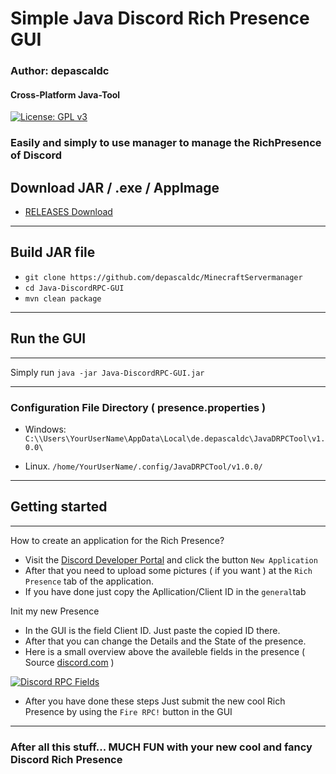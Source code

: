 # Simple Java Discord Rich Presence GUI

### Author: depascaldc

#### Cross-Platform Java-Tool

[![License: GPL v3](https://img.shields.io/badge/License-GPL%20v3-blue.svg)](LICENSE)


### Easily and simply to use manager to manage the RichPresence of Discord

## Download JAR / .exe / AppImage
- [RELEASES Download](https://github.com/depascaldc/Java-DiscordRPC-GUI/releases/)

---
## Build JAR file
- `git clone https://github.com/depascaldc/MinecraftServermanager`
- `cd Java-DiscordRPC-GUI`
- `mvn clean package`

---

## Run the GUI
---

Simply run `java -jar Java-DiscordRPC-GUI.jar`

---


### Configuration File Directory ( presence.properties ) 

- Windows: `C:\\Users\YourUserName\AppData\Local\de.depascaldc\JavaDRPCTool\v1.0.0\`

- Linux. `/home/YourUserName/.config/JavaDRPCTool/v1.0.0/`

---

## Getting started
-------------
How to create an application for the Rich Presence?
- Visit the [Discord Developer Portal](https://discord.com/developers) and click the button `New Application`
- After that you need to upload some pictures ( if you want ) at the `Rich Presence` tab of the application.
- If you have done just copy the Apllication/Client ID in the `general`tab

Init my new Presence
- In the GUI is the field Client ID. Just paste the copied ID there.
- After that you can change the Details and the State of the presence.
- Here is a small overview above the availeble fields in the presence ( Source [discord.com](https://discord.com/developers/docs/rich-presence/how-to) )

[![Discord RPC Fields](https://discord.com/assets/43bef54c8aee2bc0fd1c717d5f8ae28a.png)](https://discord.com/assets/43bef54c8aee2bc0fd1c717d5f8ae28a.png)


- After you have done these steps Just submit the new cool Rich Presence by using the `Fire RPC!` button in the GUI

-------------


### After all this stuff... MUCH FUN with your new cool and fancy Discord Rich Presence








